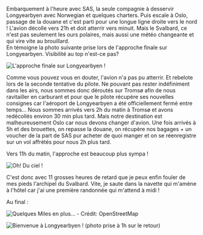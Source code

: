 Embarquement à l'heure avec SAS, la seule compagnie à desservir Longyearbyen avec Norwegian et quelques charters. Puis escale à Oslo, passage de la douane et c'est parti pour une longue ligne droite vers le nord ! L'avion décolle vers 21h et doit atterrir vers minuit. Mais le Svalbard, ce n'est pas seulement les ours polaires, mais aussi une météo changeante et qui vire vite au brouillard.  
En témoigne la photo suivante prise lors de l'approche finale sur Longyearbyen. Visibilité au top n'est-ce pas?

![L'approche finale sur Longyearbyen !](/media/galleries/4773/9ca854d7-98aa-432c-a125-522cedaf3536.jpg)

Comme vous pouvez vous en douter, l'avion n'a pas pu atterrir. Et rebelote lors de la seconde tentative du pilote. Ne pouvant pas rester indéfiniment dans les airs, nous sommes donc déroutés sur Tromsø afin de nous ravitailler en carburant et pour que le pilote récupère ses nouvelles consignes car l'aéroport de Longyearbyen a été officiellement fermé entre temps...
Nous sommes arrivés vers 2h du matin à Tromsø et avons redécollés environ 30 min plus tard. Mais notre destination est malheureusement Oslo car nous devons changer d'avion. Une fois arrivés à 5h et des brouettes, on repasse la douane, on récupère nos bagages + un voucher de la part de SAS pur acheter de quoi manger et on se réenregistre sur un vol affrétés pour nous 2h plus tard.

Vers 11h du matin, l'approche est beaucoup plus sympa !

![Oh! Du ciel !](/media/galleries/4773/1d703631-767d-4611-98c0-b411f3746af0.jpg)

C'est donc avec 11 grosses heures de retard que je peux enfin fouler de mes pieds l'archipel du Svalbard. Vite, je saute dans la navette qui m'amène à l'hôtel car j'ai une première randonnée qui m'attend à midi !

Au final :

![Quelques Miles en plus... - Crédit: OpenStreetMap](/media/galleries/4773/9f33fb99-326d-448f-b832-4ca121153170.png)

![Bienvenue à Longyearbyen ! (photo prise à 1h sur le retour)](/media/galleries/4773/935d5a84-c5a1-4c2d-bf66-b5d9b0cc01fa.jpg)